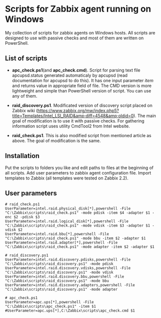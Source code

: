 Scripts for Zabbix agent running on Windows
==============

My collection of scripts for zabbix agents on Windows hosts.
All scripts are designed to use with passive checks and most of them are written on PowerShell.

## List of scripts

* **apc_check.ps1**(and **apc_check.cmd**). Script for parsing text file apcupsd.status generated automaticaly by apcupsd (read documentation for apcupsd to do this). It has one input parameter *item* and returns value in appropriate field of file. The CMD version is more lightweight and simple than PowerShell version of script. You can use any of them.

* **raid_discovery.ps1**. Modificated version of discovery script placed on Zabbix wiki (https://www.zabbix.org/mw/index.php5?title=Templates/Intel_LSI_RAID&amp;diff=4548&amp;oldid=0). The main goal of modification is to use it with passive checks. For gathering information script uses utility CmdTool2 from Intel website.

* **raid_check.ps1**. This is also modified script from mentioned article as above. The goal of modification is the same.

## Installation

Put the scripts to folders you like and edit paths to files at the beginning of all scripts. Add user parameters to zabbix agent configuration file. Import templates to Zabbix (all templates were tested on Zabbix 2.2).

## User parameters

	# raid_check.ps1
	UserParameter=intel.raid.physical_disk[*],powershell -File "C:\Zabbix\scripts\raid_check.ps1" -mode pdisk -item $4 -adapter $1 -enc $2 -pdisk $3
	UserParameter=intel.raid.logical_disk[*],powershell -File "C:\Zabbix\scripts\raid_check.ps1" -mode vdisk -item $3 -adapter $1 -vdisk $2
	UserParameter=intel.raid.bbu[*],powershell -File "C:\Zabbix\scripts\raid_check.ps1" -mode bbu -item $2 -adapter $1
	UserParameter=intel.raid.adapter[*],powershell -File "C:\Zabbix\scripts\raid_check.ps1" -mode adapter -item $2 -adapter $1

	# raid_discovery.ps1
	UserParameter=intel.raid.discovery.pdisks,powershell -File "C:\Zabbix\scripts\raid_discovery.ps1" -mode pdisk
	UserParameter=intel.raid.discovery.vdisks,powershell -File "C:\Zabbix\scripts\raid_discovery.ps1" -mode vdisk
	UserParameter=intel.raid.discovery.bbu,powershell -File "C:\Zabbix\scripts\raid_discovery.ps1" -mode bbu
	UserParameter=intel.raid.discovery.adapters,powershell -File "C:\Zabbix\scripts\raid_discovery.ps1" -mode adapter

	# apc_check.ps1
	UserParameter=apc.ups[*],powershell -File "C:\Zabbix\scripts\apc_check.ps1" -item $1
	#UserParameter=apc.ups[*],C:\Zabbix\scripts\apc_check.cmd $1
